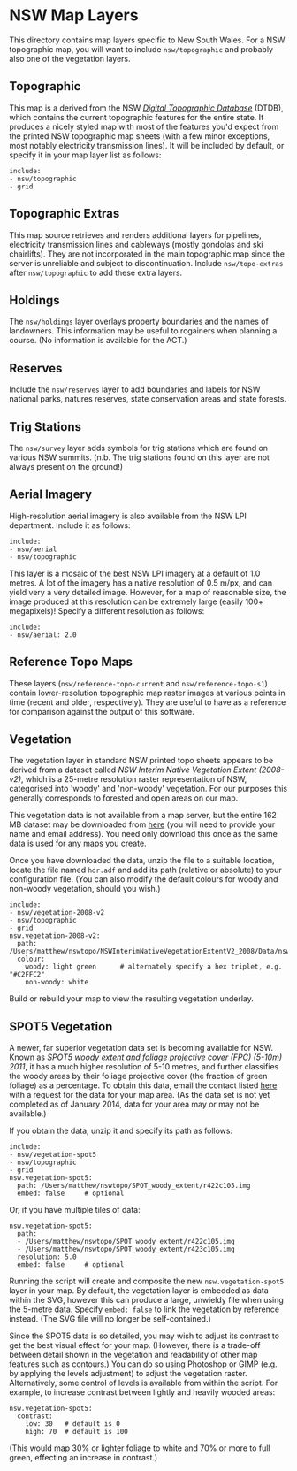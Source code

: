 NSW Map Layers
==============

This directory contains map layers specific to New South Wales. For a NSW topographic map, you will want to include `nsw/topographic` and probably also one of the vegetation layers.

## Topographic

This map is a derived from the NSW [*Digital Topographic Database*](http://www.lpi.nsw.gov.au/mapping_and_imagery/topographic_data) (DTDB), which contains the current topographic features for the entire state. It produces a nicely styled map with most of the features you'd expect from the printed NSW topographic map sheets (with a few minor exceptions, most notably electricity transmission lines). It will be included by default, or specify it in your map layer list as follows:

    include:
    - nsw/topographic
    - grid

## Topographic Extras

This map source retrieves and renders additional layers for pipelines, electricity transmission lines and cableways (mostly gondolas and ski chairlifts). They are not incorporated in the main topographic map since the server is unreliable and subject to discontinuation. Include `nsw/topo-extras` after `nsw/topographic` to add these extra layers.

## Holdings

The `nsw/holdings` layer overlays property boundaries and the names of landowners. This information may be useful to rogainers when planning a course. (No information is available for the ACT.) 

## Reserves

Include the `nsw/reserves` layer to add boundaries and labels for NSW national parks, natures reserves, state conservation areas and state forests.

## Trig Stations

The `nsw/survey` layer adds symbols for trig stations which are found on various NSW summits. (n.b. The trig stations found on this layer are not always present on the ground!)

## Aerial Imagery

High-resolution aerial imagery is also available from the NSW LPI department. Include it as follows:

    include:
    - nsw/aerial
    - nsw/topographic

This layer is a mosaic of the best NSW LPI imagery at a default of 1.0 metres. A lot of the imagery has a native resolution of 0.5 m/px, and can yield very a very detailed image. However, for a map of reasonable size, the image produced at this resolution can be extremely large (easily 100+ megapixels)! Specify a different resolution as follows:

    include:
    - nsw/aerial: 2.0

## Reference Topo Maps

These layers (`nsw/reference-topo-current` and `nsw/reference-topo-s1`) contain lower-resolution topographic map raster images at various points in time (recent and older, respectively). They are useful to have as a reference for comparison against the output of this software.

## Vegetation

The vegetation layer in standard NSW printed topo sheets appears to be derived from a dataset called *NSW Interim Native Vegetation Extent (2008-v2)*, which is a 25-metre resolution raster representation of NSW, categorised into 'woody' and 'non-woody' vegetation. For our purposes this generally corresponds to forested and open areas on our map.

This vegetation data is not available from a map server, but the entire 162 MB dataset may be downloaded from [here](http://mapdata.environment.nsw.gov.au/geonetwork/srv/en/metadata.show?id=246) (you will need to provide your name and email address). You need only download this once as the same data is used for any maps you create.

Once you have downloaded the data, unzip the file to a suitable location, locate the file named `hdr.adf` and add its path (relative or absolute) to your configuration file. (You can also modify the default colours for woody and non-woody vegetation, should you wish.)

    include:
    - nsw/vegetation-2008-v2
    - nsw/topographic
    - grid
    nsw.vegetation-2008-v2:
      path: /Users/matthew/nswtopo/NSWInterimNativeVegetationExtentV2_2008/Data/nswintext08/hdr.adf
      colour:
        woody: light green      # alternately specify a hex triplet, e.g. "#C2FFC2"
        non-woody: white

Build or rebuild your map to view the resulting vegetation underlay.

## SPOT5 Vegetation

A newer, far superior vegetation data set is becoming available for NSW. Known as *SPOT5 woody extent and foliage projective cover (FPC) (5-10m) 2011*, it has a much higher resolution of 5-10 metres, and further classifies the woody areas by their foliage projective cover (the fraction of green foliage) as a percentage. To obtain this data, email the contact listed [here](https://sdi.nsw.gov.au/catalog/search/resource/details.page?uuid=%7BA9A65A5C-D3F2-4879-8994-6FF855201E30%7D) with a request for the data for your map area. (As the data set is not yet completed as of January 2014, data for your area may or may not be available.)

If you obtain the data, unzip it and specify its path as follows:

    include:
    - nsw/vegetation-spot5
    - nsw/topographic
    - grid
    nsw.vegetation-spot5:
      path: /Users/matthew/nswtopo/SPOT_woody_extent/r422c105.img
      embed: false     # optional

Or, if you have multiple tiles of data:

    nsw.vegetation-spot5:
      path:
      - /Users/matthew/nswtopo/SPOT_woody_extent/r422c105.img
      - /Users/matthew/nswtopo/SPOT_woody_extent/r423c105.img
      resolution: 5.0
      embed: false     # optional

Running the script will create and composite the new `nsw.vegetation-spot5` layer in your map. By default, the vegetation layer is embedded as data within the SVG, however this can produce a large, unwieldy file when using the 5-metre data. Specify `embed: false` to link the vegetation by reference instead. (The SVG file will no longer be self-contained.)

Since the SPOT5 data is so detailed, you may wish to adjust its contrast to get the best visual effect for your map. (However, there is a trade-off between detail shown in the vegetation and readability of other map features such as contours.) You can do so using Photoshop or GIMP (e.g. by applying the levels adjustment) to adjust the vegetation raster. Alternatively, some control of levels is available from within the script. For example, to increase contrast between lightly and heavily wooded areas:

    nsw.vegetation-spot5:
      contrast:
        low: 30   # default is 0
        high: 70  # default is 100

(This would map 30% or lighter foliage to white and 70% or more to full green, effecting an increase in contrast.)

